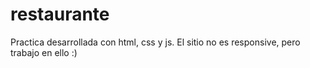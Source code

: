 # restaurante
Practica desarrollada con html, css y js. El sitio no es responsive, pero trabajo en ello :)
